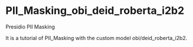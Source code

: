 # PII_Masking_obi_deid_roberta_i2b2
Presidio PII Masking

It is a tutorial of PII_Masking with the custom model obi/deid_roberta_i2b2.
